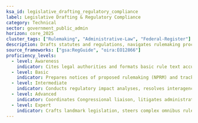 ```yaml
---
ksa_id: legislative_drafting_regulatory_compliance
label: Legislative Drafting & Regulatory Compliance
category: Technical
sector: government_public_admin
horizon: core_2025
cluster_tags: ["Rulemaking", "Administrative-Law", "Federal-Register"]
description: Drafts statutes and regulations, navigates rulemaking procedures, and ensures alignment with administrative-law standards and oversight requirements.
source_frameworks: ["gsa:RegGuide", "oira:EO12866"]
proficiency_levels:
  - level: Awareness
    indicator: Cites legal authorities and formats basic rule text accurately.
  - level: Basic
    indicator: Prepares notices of proposed rulemaking (NPRM) and tracks public comments.
  - level: Intermediate
    indicator: Conducts regulatory impact analyses, resolves interagency concerns, and drafts final rules.
  - level: Advanced
    indicator: Coordinates Congressional liaison, litigates administrative challenges, and trains drafters.
  - level: Expert
    indicator: Crafts landmark legislation, steers complex omnibus rules, and advises on regulatory-policy reforms.
---
```

